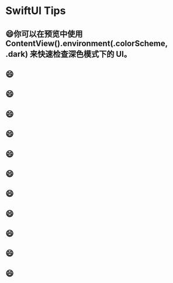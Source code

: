 # SwiftUI Tips

## :smile:你可以在预览中使用 ContentView().environment(\.colorScheme, .dark) 来快速检查深色模式下的 UI。

## :smile:
## :smile:
## :smile:
## :smile:
## :smile:
## :smile:
## :smile:
## :smile:
## :smile:
## :smile:
## :smile:





